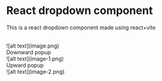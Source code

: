# React dropdown component

This is a react dropdown component made using react+vite

<br/>
![alt text](image.png)

<br/>
Downward popup
<br/>
![alt text](image-1.png)

<br/>
Upward popup
<br/>
![alt text](image-2.png)
